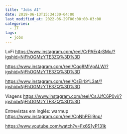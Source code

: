 ```yaml
---
title: "Jobs AI"
date: 2019-06-13T15:34:30-04:00
last_modified_at: 2022-06-29T00:00:00-03:00
categories:
  - IT
tags:
  - jobs
---
```


LoFi
https://www.instagram.com/reel/CrPAEr4rSMo/?igshid=NjFhOGMzYTE3ZQ%3D%3D

https://www.instagram.com/reel/Cqg8MlVpALW/?igshid=NjFhOGMzYTE3ZQ%3D%3D

https://www.instagram.com/reel/CsEIrbYL3at/?igshid=NjFhOGMzYTE3ZQ%3D%3D

Viagens
https://www.instagram.com/reel/CsJJfC6P0yi/?igshid=NjFhOGMzYTE3ZQ%3D%3D

Entrevistas em Inglês: warmup
https://www.instagram.com/reel/CpNhPEIj9np/

https://www.youtube.com/watch?v=Fx6S1yP131k
